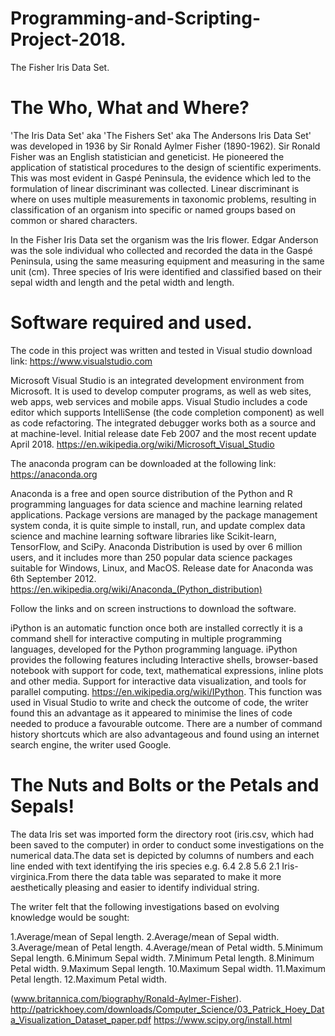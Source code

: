 # Programming-and-Scripting-Project-2018.
The Fisher Iris Data Set.

# The Who, What and Where?

'The Iris Data Set' aka 'The Fishers Set' aka The Andersons Iris Data Set' was developed in 1936 by Sir Ronald Aylmer Fisher (1890-1962). Sir Ronald Fisher was an English statistician and geneticist. He pioneered the application of statistical procedures to the design of scientific experiments. This was most evident in Gaspé Peninsula, the evidence which led to the formulation of linear discriminant was collected. Linear discriminant is where on uses multiple measurements in taxonomic problems, resulting in classification of an organism into specific or named groups based on common or shared characters.

In the Fisher Iris Data set the organism was the Iris flower. Edgar Anderson was the sole individual who collected and recorded the data in the Gaspé Peninsula, using the same measuring equipment and measuring in the same unit (cm). Three species of Iris were identified and classified based on their sepal width and length and the petal width and length.

# Software required and used.

The code in this project was written and tested in Visual studio download link: https://www.visualstudio.com

Microsoft Visual Studio is an integrated development environment from Microsoft. It is used to develop computer programs, as well as web sites, web apps, web services and mobile apps. Visual Studio includes a code editor which supports IntelliSense (the code completion component) as well as code refactoring. The integrated debugger works both as a source and at machine-level. Initial release date Feb 2007 and the most recent update April 2018. https://en.wikipedia.org/wiki/Microsoft_Visual_Studio

The anaconda program can be downloaded at the following link: https://anaconda.org

Anaconda is a free and open source distribution of the Python and R programming languages for data science and machine learning related applications. Package versions are managed by the package management system conda, it is quite simple to install, run, and update complex data science and machine learning software libraries like Scikit-learn, TensorFlow, and SciPy. Anaconda Distribution is used by over 6 million users, and it includes more than 250 popular data science packages suitable for Windows, Linux, and MacOS. Release date for Anaconda was 6th September 2012. https://en.wikipedia.org/wiki/Anaconda_(Python_distribution)

Follow the links and on screen instructions to download the software.

iPython is an automatic function once both are installed correctly it is a command shell for interactive computing in multiple programming languages, developed for the Python programming language. iPython provides the following features including Interactive shells, browser-based notebook with support for code, text, mathematical expressions, inline plots and other media. Support for interactive data visualization, and tools for parallel computing. https://en.wikipedia.org/wiki/IPython. This function was used in Visual Studio to write and check the outcome of code, the writer found this an advantage as it appeared to minimise the lines of code needed to produce a favourable outcome. There are a number of command history shortcuts which are also advantageous and found using an internet search engine, the writer used Google.

# The Nuts and Bolts or the Petals and Sepals!

The data Iris set was imported form the directory root (iris.csv, which had been saved to the computer) in order to conduct some investigations on the numerical data.The data set is depicted by columns of numbers and each line ended with text identifying the iris species e.g.  6.4     2.8     5.6     2.1     Iris-virginica.From there the data table was separated to make it more aesthetically pleasing and easier to identify individual string. 

The writer felt that the following investigations based on evolving knowledge would be sought:

1.Average/mean of Sepal length.
2.Average/mean of Sepal width.
3.Average/mean of Petal length.
4.Average/mean of Petal width.
5.Minimum Sepal length.
6.Minimum Sepal width.
7.Minimum Petal length.
8.Minimum Petal width.
9.Maximum Sepal length.
10.Maximum Sepal width.
11.Maximum Petal length.
12.Maximum Petal width.







(www.britannica.com/biography/Ronald-Aylmer-Fisher). 
http://patrickhoey.com/downloads/Computer_Science/03_Patrick_Hoey_Data_Visualization_Dataset_paper.pdf
https://www.scipy.org/install.html
